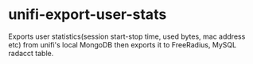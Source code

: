 # unifi-export-user-stats

Exports user statistics(session start-stop time, used bytes, mac address etc) from unifi's local MongoDB then exports it to FreeRadius, MySQL radacct table.

